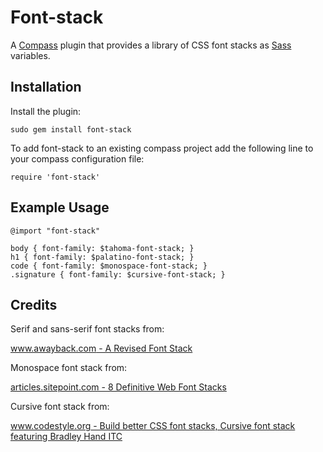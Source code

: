 # Font-stack
A [Compass](http://compass-style.org/) plugin that provides a library of CSS font stacks as [Sass](http://sass-lang.com/) variables.

## Installation

Install the plugin:

    sudo gem install font-stack

To add font-stack to an existing compass project add the following line to your compass configuration file:

    require 'font-stack'

## Example Usage

    @import "font-stack"

    body { font-family: $tahoma-font-stack; }
    h1 { font-family: $palatino-font-stack; }
    code { font-family: $monospace-font-stack; }
    .signature { font-family: $cursive-font-stack; }
 
## Credits

Serif and sans-serif font stacks from:

[www.awayback.com - A Revised Font Stack](http://www.awayback.com/revised-font-stack)


Monospace font stack from: 
  
[articles.sitepoint.com - 8 Definitive Web Font Stacks](http://articles.sitepoint.com/article/eight-definitive-font-stacks)


Cursive font stack from:
  
[www.codestyle.org - Build better CSS font stacks, Cursive font stack featuring Bradley Hand ITC](http://www.codestyle.org/css/font-family/BuildBetterCSSFontStacks.shtml)
   